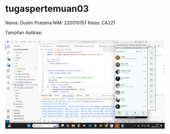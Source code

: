 # tugaspertemuan03

Nama: Dustin Pratama
NIM: 220010157
Kelas: CA221

Tampilan Aplikasi

![](Screenshot_283.png)
